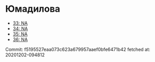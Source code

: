 # Юмадилова
- [33: NA](33.md)
- [34: NA](34.md)
- [35: NA](35.md)
- [36: NA](36.md)

Commit: f5195527eaa073c623a679957aaef0bfe6471b42
 fetched at: 20201202-094812
